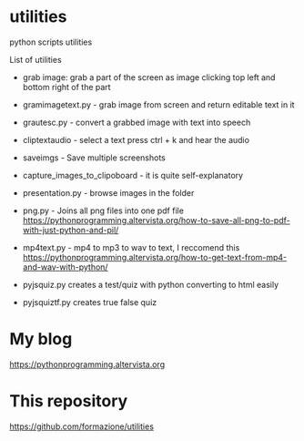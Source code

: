 # utilities
python scripts utilities

List of utilities

- grab image: grab a part of the screen as image clicking top left and bottom right of the part

- gramimagetext.py - grab image from screen and return editable text in it

- grautesc.py - convert a grabbed image with text into speech

- cliptextaudio - select a text press ctrl + k and hear the audio

- saveimgs - Save multiple screenshots

- capture_images_to_clipoboard - it is quite self-explanatory

- presentation.py - browse images in the folder

- png.py - Joins all png files into one pdf file
https://pythonprogramming.altervista.org/how-to-save-all-png-to-pdf-with-just-python-and-pil/

- mp4text.py - mp4 to mp3 to wav to text, I reccomend this
https://pythonprogramming.altervista.org/how-to-get-text-from-mp4-and-wav-with-python/


- pyjsquiz.py   creates a test/quiz with python converting to html easily
- pyjsquiztf.py creates true false quiz
# My blog

https://pythonprogramming.altervista.org


# This repository

https://github.com/formazione/utilities

